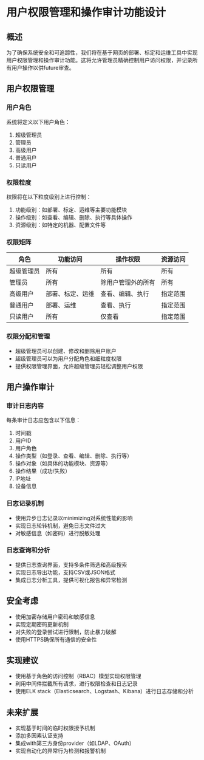 # 用户权限管理和操作审计功能设计

## 概述

为了确保系统安全和可追踪性，我们将在基于网页的部署、标定和运维工具中实现用户权限管理和操作审计功能。这将允许管理员精确控制用户访问权限，并记录所有用户操作以供future审查。

## 用户权限管理

### 用户角色

系统将定义以下用户角色：

1. 超级管理员
2. 管理员
3. 高级用户
4. 普通用户
5. 只读用户

### 权限粒度

权限将在以下粒度级别上进行控制：

1. 功能级别：如部署、标定、运维等主要功能模块
2. 操作级别：如查看、编辑、删除、执行等具体操作
3. 资源级别：如特定的机器、配置文件等

### 权限矩阵

| 角色 | 功能访问 | 操作权限 | 资源访问 |
|------|----------|----------|----------|
| 超级管理员 | 所有 | 所有 | 所有 |
| 管理员 | 所有 | 除用户管理外的所有 | 所有 |
| 高级用户 | 部署、标定、运维 | 查看、编辑、执行 | 指定范围 |
| 普通用户 | 部署、运维 | 查看、执行 | 指定范围 |
| 只读用户 | 所有 | 仅查看 | 指定范围 |

### 权限分配和管理

- 超级管理员可以创建、修改和删除用户账户
- 超级管理员可以为用户分配角色和细粒度权限
- 提供权限管理界面，允许超级管理员轻松调整用户权限

## 用户操作审计

### 审计日志内容

每条审计日志应包含以下信息：

1. 时间戳
2. 用户ID
3. 用户角色
4. 操作类型（如登录、查看、编辑、删除、执行等）
5. 操作对象（如具体的功能模块、资源等）
6. 操作结果（成功/失败）
7. IP地址
8. 设备信息

### 日志记录机制

- 使用异步日志记录以minimizing对系统性能的影响
- 实现日志轮转机制，避免日志文件过大
- 对敏感信息（如密码）进行脱敏处理

### 日志查询和分析

- 提供日志查询界面，支持多条件筛选和高级搜索
- 实现日志导出功能，支持CSV或JSON格式
- 集成日志分析工具，提供可视化报告和异常检测

## 安全考虑

- 使用加密存储用户密码和敏感信息
- 实现定期密码更新机制
- 对失败的登录尝试进行限制，防止暴力破解
- 使用HTTPS确保所有通信的安全性

## 实现建议

- 使用基于角色的访问控制（RBAC）模型实现权限管理
- 利用中间件拦截所有请求，进行权限检查和日志记录
- 使用ELK stack（Elasticsearch、Logstash、Kibana）进行日志存储和分析

## 未来扩展

- 实现基于时间的临时权限授予机制
- 添加多因素认证支持
- 集成with第三方身份provider（如LDAP、OAuth）
- 实现自动化的异常行为检测和报警机制

